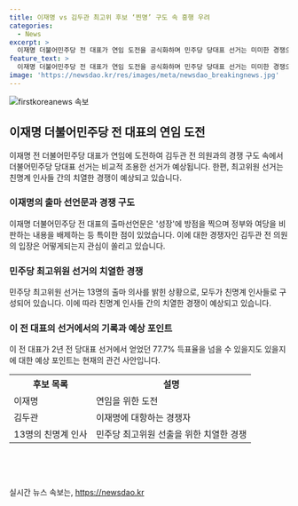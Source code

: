 ```yaml
---
title: 이재명 vs 김두관 최고위 후보 ‘찐명’ 구도 속 흥행 우려
categories:
  - News
excerpt: >
  이재명 더불어민주당 전 대표가 연임 도전을 공식화하며 민주당 당대표 선거는 미미한 경쟁으로 예상되지만, 최고위원 선거는 친명계 인사들 간의 치열한 경쟁이 예고되고 있습니다. 이재명의 출마선언문에서는 먹사니즘을 강조하며 신뢰를 얻고자 하는 모습을 드러냈으며, 대통령 후보로서의 가능성을 시사하고 있습니다. 김두관 전 의원은 당내 다양성과 신뢰의 부재를 지적하며 입지를 다진 바 있고, 최고위원 후보들은 각자의 지도자로서의 역량을 어필하며 경쟁을 펼치고 있습니다. 이 전 대표의 77.7% 득표율을 넘을 수 있을지 관심이 집중되고 있습니다. (총글자수: 178자)
feature_text: >
  이재명 더불어민주당 전 대표가 연임 도전을 공식화하며 민주당 당대표 선거는 미미한 경쟁으로 예상되지만, 최고위원 선거는 친명계 인사들 간의 치열한 경쟁이 예고되고 있습니다. 이재명의 출마선언문에서는 먹사니즘을 강조하며 신뢰를 얻고자 하는 모습을 드러냈으며, 대통령 후보로서의 가능성을 시사하고 있습니다. 김두관 전 의원은 당내 다양성과 신뢰의 부재를 지적하며 입지를 다진 바 있고, 최고위원 후보들은 각자의 지도자로서의 역량을 어필하며 경쟁을 펼치고 있습니다. 이 전 대표의 77.7% 득표율을 넘을 수 있을지 관심이 집중되고 있습니다. (총글자수: 178자)
image: 'https://newsdao.kr/res/images/meta/newsdao_breakingnews.jpg'
---
```


<p><img src="https://newsdao.kr/res/images/meta/newsdao_breakingnews.jpg" alt="firstkoreanews 속보" /></p>

<h2 data-ke-size="size26">이재명 더불어민주당 전 대표의 연임 도전</h2>

<p data-ke-size="size16">이재명 전 더불어민주당 대표가 연임에 도전하여 김두관 전 의원과의 경쟁 구도 속에서 더불어민주당 당대표 선거는 비교적 조용한 선거가 예상됩니다. 한편, 최고위원 선거는 친명계 인사들 간의 치열한 경쟁이 예상되고 있습니다.</p>

<h3>이재명의 출마 선언문과 경쟁 구도</h3>

<p data-ke-size="size16">이재명 더불어민주당 전 대표의 출마선언문은 '성장'에 방점을 찍으며 정부와 여당을 비판하는 내용을 배제하는 등 특이한 점이 있었습니다. 이에 대한 경쟁자인 김두관 전 의원의 입장은 어떻게되는지 관심이 쏠리고 있습니다.</p>

<h3>민주당 최고위원 선거의 치열한 경쟁</h3>

<p data-ke-size="size16">민주당 최고위원 선거는 13명의 출마 의사를 밝힌 상황으로, 모두가 친명계 인사들로 구성되어 있습니다. 이에 따라 친명계 인사들 간의 치열한 경쟁이 예상되고 있습니다.</p>

<h3>이 전 대표의 선거에서의 기록과 예상 포인트</h3>

<p data-ke-size="size16">이 전 대표가 2년 전 당대표 선거에서 얻었던 77.7% 득표율을 넘을 수 있을지도 있을지에 대한 예상 포인트는 현재의 관건 사안입니다.</p>

<table>
    <tr>
        <th>후보 목록</th>
        <th>설명</th>
    </tr>
    <tr>
        <td>이재명</td>
        <td>연임을 위한 도전</td>
    </tr>
    <tr>
        <td>김두관</td>
        <td>이재명에 대항하는 경쟁자</td>
    </tr>
    <tr>
        <td>13명의 친명계 인사</td>
        <td>민주당 최고위원 선출을 위한 치열한 경쟁</td>
    </tr>
</table>

<p data-ke-size="size16">&nbsp;</p>

<p data-ke-size="size16">&nbsp;</p>
실시간 뉴스 속보는, <a href="https://newsdao.kr" rel="dofollow">https://newsdao.kr</a>


